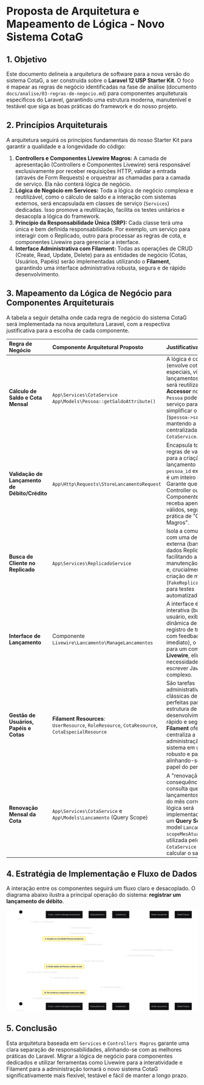 # Proposta de Arquitetura e Mapeamento de Lógica - Novo Sistema CotaG

## 1. Objetivo

Este documento delineia a arquitetura de software para a nova versão do sistema CotaG, a ser construída sobre o **Laravel 12 USP Starter Kit**. O foco é mapear as regras de negócio identificadas na fase de análise (documento `docs/analise/03-regras-de-negocio.md`) para componentes arquiteturais específicos do Laravel, garantindo uma estrutura moderna, manutenível e testável que siga as boas práticas do framework e do nosso projeto.

## 2. Princípios Arquiteturais

A arquitetura seguirá os princípios fundamentais do nosso Starter Kit para garantir a qualidade e a longevidade do código:

1.  **Controllers e Componentes Livewire Magros:** A camada de apresentação (Controllers e Componentes Livewire) será responsável exclusivamente por receber requisições HTTP, validar a entrada (através de Form Requests) e orquestrar as chamadas para a camada de serviço. Ela não conterá lógica de negócio.
2.  **Lógica de Negócio em Services:** Toda a lógica de negócio complexa e reutilizável, como o cálculo de saldo e a interação com sistemas externos, será encapsulada em classes de serviço (`Services`) dedicadas. Isso promove a reutilização, facilita os testes unitários e desacopla a lógica do framework.
3.  **Princípio da Responsabilidade Única (SRP):** Cada classe terá uma única e bem definida responsabilidade. Por exemplo, um serviço para interagir com o Replicado, outro para processar as regras de cota, e componentes Livewire para gerenciar a interface.
4.  **Interface Administrativa com Filament:** Todas as operações de CRUD (Create, Read, Update, Delete) para as entidades de negócio (Cotas, Usuários, Papéis) serão implementadas utilizando o **Filament**, garantindo uma interface administrativa robusta, segura e de rápido desenvolvimento.

## 3. Mapeamento da Lógica de Negócio para Componentes Arquiteturais

A tabela a seguir detalha onde cada regra de negócio do sistema CotaG será implementada na nova arquitetura Laravel, com a respectiva justificativa para a escolha de cada componente.

| Regra de Negócio | Componente Arquitetural Proposto | Justificativa |
| :--- | :--- | :--- |
| **Cálculo de Saldo e Cota Mensal** | `App\Services\CotaService`<br>`App\Models\Pessoa::getSaldoAttribute()` | A lógica é complexa (envolve cotas especiais, vínculos e lançamentos do mês) e será reutilizada. Um **Accessor** no model `Pessoa` pode chamar o serviço para simplificar o acesso (`$pessoa->saldo`), mantendo a lógica centralizada no `CotaService`. |
| **Validação de Lançamento de Débito/Crédito** | `App\Http\Requests\StoreLancamentoRequest` | Encapsula todas as regras de validação para a criação de um lançamento (ex: `pessoa_id` existe, `valor` é um inteiro positivo). Garante que o Controller ou Componente Livewire receba apenas dados válidos, seguindo a prática de "Controllers Magros". |
| **Busca de Cliente no Replicado** | `App\Services\ReplicadoService` | Isola a comunicação com uma dependência externa (banco de dados Replicado), facilitando a manutenção, o cache e, crucialmente, a criação de mocks (`FakeReplicadoService`) para testes automatizados. |
| **Interface de Lançamento** | Componente `Livewire\Lancamento\ManageLancamentos` | A interface é altamente interativa (busca de usuário, exibição dinâmica de saldo, registro de transação com feedback imediato), o que é ideal para um componente **Livewire**, eliminando a necessidade de escrever JavaScript complexo. |
| **Gestão de Usuários, Papéis e Cotas** | **Filament Resources**:<br>`UserResource`, `RoleResource`, `CotaResource`, `CotaEspecialResource` | São tarefas administrativas clássicas de CRUD, perfeitas para a estrutura de desenvolvimento rápido e seguro que o **Filament** oferece. Isso centraliza a administração do sistema em um painel robusto e padronizado, alinhando-se com o papel do perfil `ADM`. |
| **Renovação Mensal da Cota** | `App\Services\CotaService` e `App\Models\Lancamento` (Query Scope) | A "renovação" é uma consequência da consulta que busca lançamentos apenas do mês corrente. Essa lógica será implementada como um **Query Scope** no model `Lancamento` (ex: `scopeMesAtual()`) e utilizada pelo `CotaService` ao calcular o saldo. |

## 4. Estratégia de Implementação e Fluxo de Dados

A interação entre os componentes seguirá um fluxo claro e desacoplado. O diagrama abaixo ilustra a principal operação do sistema: **registrar um lançamento de débito**.

![Fluxo de Dados](fluxo-de-dados.svg)

## 5. Conclusão

Esta arquitetura baseada em `Services` e `Controllers Magros` garante uma clara separação de responsabilidades, alinhando-se com as melhores práticas do Laravel. Migrar a lógica de negócio para componentes dedicados e utilizar ferramentas como Livewire para a interatividade e Filament para a administração tornará o novo sistema CotaG significativamente mais flexível, testável e fácil de manter a longo prazo.
